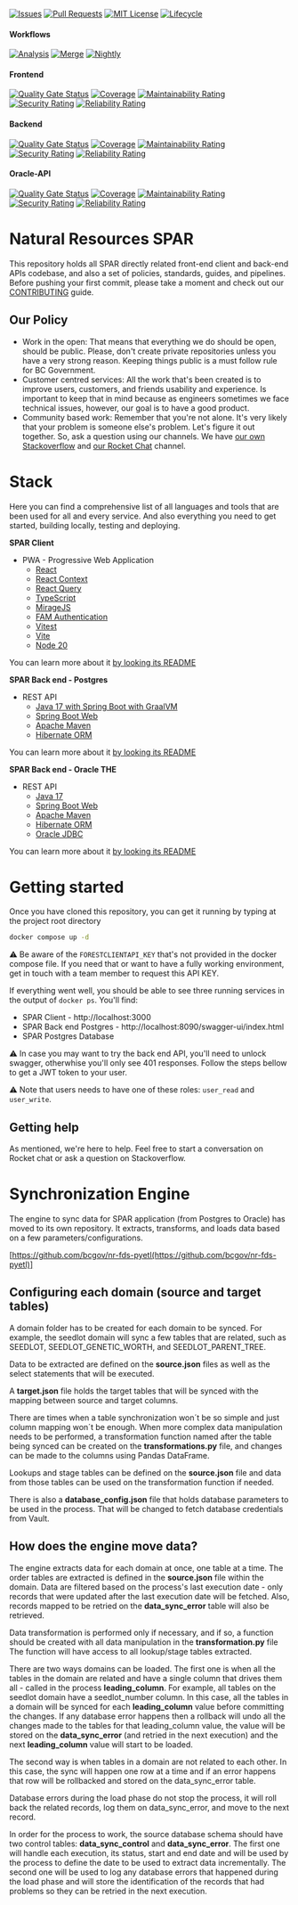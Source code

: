 [![Issues](https://img.shields.io/github/issues/bcgov/nr-spar)](/../../issues)
[![Pull Requests](https://img.shields.io/github/issues-pr/bcgov/nr-spar)](/../../pulls)
[![MIT License](https://img.shields.io/github/license/bcgov/nr-spar.svg)](/LICENSE.md)
[![Lifecycle](https://img.shields.io/badge/Lifecycle-Maturing-007EC6)](https://github.com/bcgov/repomountie/blob/master/doc/lifecycle-badges.md)

#### Workflows
[![Analysis](https://github.com/bcgov/nr-spar/actions/workflows/analysis.yml/badge.svg)](https://github.com/bcgov/nr-spar/actions/workflows/analysis.yml)
[![Merge](https://github.com/bcgov/nr-spar/actions/workflows/merge.yml/badge.svg)](https://github.com/bcgov/nr-spar/actions/workflows/merge.yml)
[![Nightly](https://github.com/bcgov/nr-spar/actions/workflows/job-nightly.yml/badge.svg)](https://github.com/bcgov/nr-spar/actions/workflows/job-nightly.yml)

#### Frontend
[![Quality Gate Status](https://sonarcloud.io/api/project_badges/measure?project=nr-spar_frontend&metric=alert_status)](https://sonarcloud.io/summary/new_code?id=nr-spar_frontend)
[![Coverage](https://sonarcloud.io/api/project_badges/measure?project=nr-spar_frontend&metric=coverage)](https://sonarcloud.io/summary/new_code?id=nr-spar_frontend)
[![Maintainability Rating](https://sonarcloud.io/api/project_badges/measure?project=nr-spar_frontend&metric=sqale_rating)](https://sonarcloud.io/summary/new_code?id=nr-spar_frontend)
[![Security Rating](https://sonarcloud.io/api/project_badges/measure?project=nr-spar_frontend&metric=security_rating)](https://sonarcloud.io/summary/new_code?id=nr-spar_frontend)
[![Reliability Rating](https://sonarcloud.io/api/project_badges/measure?project=nr-spar_frontend&metric=reliability_rating)](https://sonarcloud.io/summary/new_code?id=nr-spar_frontend)

#### Backend
[![Quality Gate Status](https://sonarcloud.io/api/project_badges/measure?project=nr-spar_backend&metric=alert_status)](https://sonarcloud.io/summary/new_code?id=nr-spar_backend)
[![Coverage](https://sonarcloud.io/api/project_badges/measure?project=nr-spar_backend&metric=coverage)](https://sonarcloud.io/summary/new_code?id=nr-spar_backend)
[![Maintainability Rating](https://sonarcloud.io/api/project_badges/measure?project=nr-spar_backend&metric=sqale_rating)](https://sonarcloud.io/summary/new_code?id=nr-spar_backend)
[![Security Rating](https://sonarcloud.io/api/project_badges/measure?project=nr-spar_backend&metric=security_rating)](https://sonarcloud.io/summary/new_code?id=nr-spar_backend)
[![Reliability Rating](https://sonarcloud.io/api/project_badges/measure?project=nr-spar_backend&metric=reliability_rating)](https://sonarcloud.io/summary/new_code?id=nr-spar_backend)

#### Oracle-API
[![Quality Gate Status](https://sonarcloud.io/api/project_badges/measure?project=nr-spar_oracle-api&metric=alert_status)](https://sonarcloud.io/summary/new_code?id=nr-spar_oracle-api)
[![Coverage](https://sonarcloud.io/api/project_badges/measure?project=nr-spar_oracle-api&metric=coverage)](https://sonarcloud.io/summary/new_code?id=nr-spar_oracle-api)
[![Maintainability Rating](https://sonarcloud.io/api/project_badges/measure?project=nr-spar_oracle-api&metric=sqale_rating)](https://sonarcloud.io/summary/new_code?id=nr-spar_oracle-api)
[![Security Rating](https://sonarcloud.io/api/project_badges/measure?project=nr-spar_oracle-api&metric=security_rating)](https://sonarcloud.io/summary/new_code?id=nr-spar_oracle-api)
[![Reliability Rating](https://sonarcloud.io/api/project_badges/measure?project=nr-spar_oracle-api&metric=reliability_rating)](https://sonarcloud.io/summary/new_code?id=nr-spar_oracle-api)

# Natural Resources SPAR

This repository holds all SPAR directly related front-end client and back-end APIs codebase, and also
a set of policies, standards, guides, and pipelines. Before pushing your first commit, please
take a moment and check out our [CONTRIBUTING](CONTRIBUTING.md) guide.

## Our Policy

- Work in the open: That means that everything we do should be open, should be
public. Please, don't create private repositories unless you have a very strong
reason. Keeping things public is a must follow rule for BC Government.
- Customer centred services: All the work that's been created is to improve users,
customers, and friends usability and experience. Is important to keep that in mind 
because as engineers sometimes we face technical issues, however, our goal is
to have a good product.
- Community based work: Remember that you're not alone. It's very likely that
your problem is someone else's problem. Let's figure it out together. So, ask
a question using our channels. We have [our own Stackoverflow](https://stackoverflow.developer.gov.bc.ca/)
and [our Rocket Chat](https://chat.developer.gov.bc.ca/) channel.

# Stack

Here you can find a comprehensive list of all languages and tools that are been used
for all and every service. And also everything you need to get started, building locally,
testing and deploying. 

**SPAR Client**

- PWA - Progressive Web Application
  - [React](https://react.dev/)
  - [React Context](https://legacy.reactjs.org/docs/context.html)
  - [React Query](https://tanstack.com/query/v3/)
  - [TypeScript](https://www.typescriptlang.org/)
  - [MirageJS](https://miragejs.com/)
  - [FAM Authentication](https://github.com/bcgov/nr-forests-access-management)
  - [Vitest](https://vitest.dev/)
  - [Vite](https://vitejs.dev/)
  - [Node 20](https://nodejs.org/download/release/v20.7.0/)

You can learn more about it [by looking its README](frontend/README.md)

**SPAR Back end - Postgres**
- REST API
  - [Java 17 with Spring Boot with GraalVM](https://docs.spring.io/spring-boot/docs/current/reference/html/native-image.html)
  - [Spring Boot Web](https://spring.io/guides/gs/spring-boot/)
  - [Apache Maven](https://maven.apache.org/)
  - [Hibernate ORM](https://hibernate.org/orm/)

You can learn more about it [by looking its README](backend/README.md)

**SPAR Back end - Oracle THE**
- REST API
  - [Java 17](https://www.oracle.com/java/technologies/downloads/#java17)
  - [Spring Boot Web](https://spring.io/guides/gs/spring-boot/)
  - [Apache Maven](https://maven.apache.org/)
  - [Hibernate ORM](https://hibernate.org/orm/)
  - [Oracle JDBC](https://www.oracle.com/database/technologies/appdev/jdbc-downloads.html)

You can learn more about it [by looking its README](oracle-api/README.md)

# Getting started

Once you have cloned this repository, you can get it running by typing at the 
project root directory

```sh
docker compose up -d
```

⚠️ Be aware of the `FORESTCLIENTAPI_KEY` that's not provided in the 
docker compose file. If you need that or want to have a fully working
environment, get in touch with a team member to request this API KEY.

If everything went well, you should be able to see three running
services in the output of `docker ps`. You'll find:

- SPAR Client - http://localhost:3000 
- SPAR Back end Postgres - http://localhost:8090/swagger-ui/index.html
- SPAR Postgres Database


⚠️ In case you may want to try the back end API, you'll need to unlock 
swagger, otherwhise you'll only see 401 responses. Follow the steps bellow
to get a JWT token to your user.

⚠️ Note that users needs to have one of these roles: `user_read` and `user_write`.

## Getting help

As mentioned, we're here to help. Feel free to start a conversation
on Rocket chat or ask a question on Stackoverflow.

# Synchronization Engine

The engine to sync data for SPAR application (from Postgres to Oracle) has moved to its own repository. It extracts, transforms, and loads data based on a few parameters/configurations.

[https://github.com/bcgov/nr-fds-pyetl(https://github.com/bcgov/nr-fds-pyetl)]


## Configuring each domain (source and target tables)
A domain folder has to be created for each domain to be synced. For example, the seedlot domain will sync a few tables that are related, such as SEEDLOT, SEEDLOT_GENETIC_WORTH, and SEEDLOT_PARENT_TREE.

Data to be extracted are defined on the **source.json** files as well as the select statements that will be executed.

A **target.json** file holds the target tables that will be synced with the mapping between source and target columns.

There are times when a table synchronization won´t be so simple and just column mapping won´t be enough. When more complex data manipulation needs to be performed, a transformation function named after the table being synced can be created on the **transformations.py** file, and changes can be made to the columns using Pandas DataFrame.

Lookups and stage tables can be defined on the **source.json** file and data from those tables can be used on the transformation function if needed.

There is also a **database_config.json** file that holds database parameters to be used in the process. That will be changed to fetch database credentials from Vault.

## How does the engine move data?
The engine extracts data for each domain at once, one table at a time. The order tables are extracted is defined in the **source.json** file within the domain. Data are filtered based on the process's last execution date - only records that were updated after the last execution date will be fetched. Also, records mapped to be retried on the **data_sync_error** table will also be retrieved.

Data transformation is performed only if necessary, and if so, a function should be created with all data manipulation in the **transformation.py** file The function will have access to all lookup/stage tables extracted.

There are two ways domains can be loaded. The first one is when all the tables in the domain are related and have a single column that drives them all - called in the process **leading_column**. For example, all tables on the seedlot domain have a seedlot_number column. In this case, all the tables in a domain will be synced for each **leading_column** value before committing the changes. If any database error happens then a rollback will undo all the changes made to the tables for that leading_column value, the value will be stored on the **data_sync_error** (and retried in the next execution) and the next **leading_column** value will start to be loaded.

The second way is when tables in a domain are not related to each other. In this case, the sync will happen one row at a time and if an error happens that row will be rollbacked and stored on the data_sync_error table.

Database errors during the load phase do not stop the process, it will roll back the related records, log them on data_sync_error, and move to the next record.

In order for the process to work, the source database schema should have two control tables: **data_sync_control** and **data_sync_error**. The first one will handle each execution, its status, start and end date and will be used by the process to define the date to be used to extract data incrementally. The second one will be used to log any database errors that happened during the load phase and will store the identification of the records that had problems so they can be retried in the next execution.
